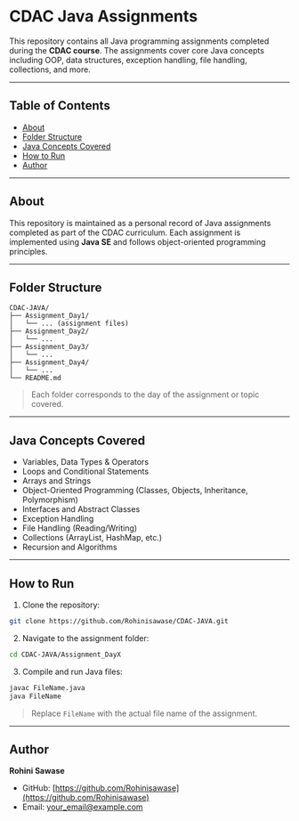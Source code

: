 # CDAC Java Assignments

This repository contains all Java programming assignments completed during the **CDAC course**. The assignments cover core Java concepts including OOP, data structures, exception handling, file handling, collections, and more.

---

## Table of Contents

* [About](#about)
* [Folder Structure](#folder-structure)
* [Java Concepts Covered](#java-concepts-covered)
* [How to Run](#how-to-run)
* [Author](#author)

---

## About

This repository is maintained as a personal record of Java assignments completed as part of the CDAC curriculum. Each assignment is implemented using **Java SE** and follows object-oriented programming principles.

---

## Folder Structure

```
CDAC-JAVA/
├── Assignment_Day1/
│   └── ... (assignment files)
├── Assignment_Day2/
│   └── ... 
├── Assignment_Day3/
│   └── ... 
├── Assignment_Day4/
│   └── ... 
└── README.md
```

> Each folder corresponds to the day of the assignment or topic covered.

---

## Java Concepts Covered

* Variables, Data Types & Operators
* Loops and Conditional Statements
* Arrays and Strings
* Object-Oriented Programming (Classes, Objects, Inheritance, Polymorphism)
* Interfaces and Abstract Classes
* Exception Handling
* File Handling (Reading/Writing)
* Collections (ArrayList, HashMap, etc.)
* Recursion and Algorithms

---

## How to Run

1. Clone the repository:

```bash
git clone https://github.com/Rohinisawase/CDAC-JAVA.git
```

2. Navigate to the assignment folder:

```bash
cd CDAC-JAVA/Assignment_DayX
```

3. Compile and run Java files:

```bash
javac FileName.java
java FileName
```

> Replace `FileName` with the actual file name of the assignment.

---

## Author

**Rohini Sawase**

* GitHub: [https://github.com/Rohinisawase](https://github.com/Rohinisawase)
* Email: [your_email@example.com](mailto:your_email@example.com)
